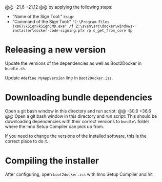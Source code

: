 @@ -21,6 +21,12 @@ by applying the following steps:
- "Name of the Sign Tool:" `ksign`
- "Command of the Sign Tool:" `"C:\Program Files (x86)\kSign\kSignCMD.exe" /f Z:\sven\src\docker\windows-installer\docker-code-signing.pfx /p d_get_from_core $p`

# Releasing a new version

Update the versions of the dependencies as well as Boot2Docker in `bundle.sh`.

Update `#define MyAppVersion` line in `Boot2Docker.iss`.

# Downloading bundle dependencies

Open a git bash window in this directory and run script:
@@ -30,9 +36,6 @@ Open a git bash window in this directory and run script:
This should be downloading dependencies with their correct versions to `bundle\`
folder where the Inno Setup Compiler can pick up from.

If you need to change the versions of the installed software, this is the correct
place to do it.

# Compiling the installer

After configuring, open `boot2docker.iss` with Inno Setup Compiler and hit
